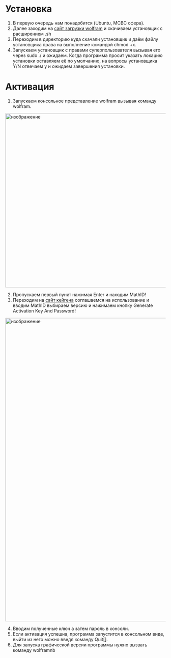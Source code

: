 # Установка
1) В первую очередь нам понадобится (Ubuntu, МСВС сфера).
2) Далее заходим на [сайт загрузки wolfram](https://www.wolfram.com/download-center/) и скачиваем устaновщик с расширением .sh
3) Переходим в директорию куда скачали установщик и даём файлу установщика права на выполнение командой chmod +x.
4) Запускаем установщик с правами суперпользователя вызывая его через sudo ./ и ожидаем. Когда программа просит указать локацию установки оставляем её по умолчанию, на вопросы установщика Y/N отвечаем y и ожидаем завершения установки.
# Активация
1) Запускаем консольное представление wolfram вызывая команду wolfram.
<img width="760" height="547" alt="изображение" src="https://github.com/user-attachments/assets/b0566a24-39d5-4e5f-b7d0-5649459a9565" />

2) Пропускаем первый пункт нажимая Enter и находим MathID!
3) Переходим на [сайт кейгена](https://wu-yijun.github.io/Mathematica-Keygen-Mechanism/) cоглашаемся на использование и вводим MathID выбираем версию и нажимаем кнопку Generate Activation Key And Password!
<img width="1920" height="954" alt="изображение" src="https://github.com/user-attachments/assets/7a75d989-6963-4f1d-9612-002ef8aea83f" />

4) Вводим полученные ключ а затем пароль в консоли.
5) Если активация успешна, программа запустится в консольном виде, выйти из него можно введя команду Quit[].
6) Для запуска графической версии программы нужно вызвать команду wolframnb

